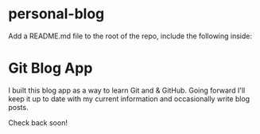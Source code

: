 # personal-blog
Add a README.md file to the root of the repo, include the following inside:

# Git Blog App

I built this blog app as a way to learn Git and & GitHub. Going forward I'll keep it up to date with my current information and occasionally write blog posts.

Check back soon!
